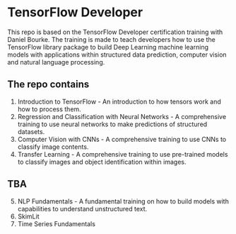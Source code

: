 # TensorFlow Developer
This repo is based on the TensorFlow Developer certification training with Daniel Bourke. The training is made to teach developers how to use the TensorFlow library package to build Deep Learning machine learning models with applications within structured data prediction, computer vision and natural language processing.
 
## The repo contains
1. Introduction to TensorFlow - An introduction to how tensors work and how to process them.
2. Regression and Classification with Neural Networks - A comprehensive training to use neural networks to make predictions of structured datasets.
3. Computer Vision with CNNs - A comprehensive training to use CNNs to classify image contents.
4. Transfer Learning - A comprehensive training to use pre-trained models to classify images and object identification within images.

## TBA
5. NLP Fundamentals - A fundamental training on how to build models with capabilities to understand unstructured text.
6. SkimLit
7. Time Series Fundamentals